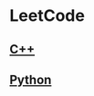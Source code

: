 # LeetCode
## [C++](https://github.com/lz199144/LeetCode/tree/master/C%2B%2B)
## [Python](https://github.com/lz199144/LeetCode/tree/master/python)